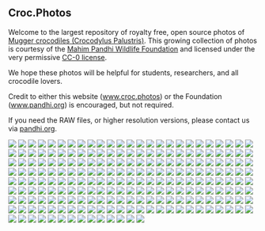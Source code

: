 ## Croc.Photos

Welcome to the largest repository of royalty free, open source photos of [Mugger crocodiles (Crocodylus Palustris)](https://en.wikipedia.org/wiki/Mugger_crocodile). This growing collection of photos is courtesy of the [Mahim Pandhi Wildlife Foundation](https://pandhi.org) and licensed under the very permissive [CC-0 license](LICENSE).

We hope these photos will be helpful for students, researchers, and all crocodile lovers.

Credit to either this website (www.croc.photos) or the Foundation (www.pandhi.org) is encouraged, but not required.

If you need the RAW files, or higher resolution versions, please contact us via [pandhi.org](https://pandhi.org).

<a href="/source/2018-12-23 18-01-10 - 0106.jpg"><img src="thumbs/2018-12-23 18-01-10 - 0106.webp" /></a>
<a href="/source/2018-12-23 18-01-11 - 0107.jpg"><img src="thumbs/2018-12-23 18-01-11 - 0107.webp" /></a>
<a href="/source/2018-12-23 18-01-12 - 0108.jpg"><img src="thumbs/2018-12-23 18-01-12 - 0108.webp" /></a>
<a href="/source/2018-12-23 18-01-36 - 0109.jpg"><img src="thumbs/2018-12-23 18-01-36 - 0109.webp" /></a>
<a href="/source/2018-12-23 18-09-46 - 0126.jpg"><img src="thumbs/2018-12-23 18-09-46 - 0126.webp" /></a>
<a href="/source/2018-12-23 18-12-07 - 0128.jpg"><img src="thumbs/2018-12-23 18-12-07 - 0128.webp" /></a>
<a href="/source/2018-12-23 18-12-15 - 0130.jpg"><img src="thumbs/2018-12-23 18-12-15 - 0130.webp" /></a>
<a href="/source/2018-12-23 18-12-34 - 0134.jpg"><img src="thumbs/2018-12-23 18-12-34 - 0134.webp" /></a>
<a href="/source/2018-12-23 18-12-34 - 0134-Pano.jpg"><img src="thumbs/2018-12-23 18-12-34 - 0134-Pano.webp" /></a>
<a href="/source/2018-12-23 18-13-45 - 0141.jpg"><img src="thumbs/2018-12-23 18-13-45 - 0141.webp" /></a>
<a href="/source/2019-01-10 17-22-51 - 0038.jpg"><img src="thumbs/2019-01-10 17-22-51 - 0038.webp" /></a>
<a href="/source/2019-01-10 17-24-11 - 0039.jpg"><img src="thumbs/2019-01-10 17-24-11 - 0039.webp" /></a>
<a href="/source/2019-01-12 16-30-52 - 0002.jpg"><img src="thumbs/2019-01-12 16-30-52 - 0002.webp" /></a>
<a href="/source/2019-01-12 16-34-28 - 0006.jpg"><img src="thumbs/2019-01-12 16-34-28 - 0006.webp" /></a>
<a href="/source/2019-01-12 16-35-54 - 0009.jpg"><img src="thumbs/2019-01-12 16-35-54 - 0009.webp" /></a>
<a href="/source/2019-01-12 16-35-54 - 0010.jpg"><img src="thumbs/2019-01-12 16-35-54 - 0010.webp" /></a>
<a href="/source/2019-01-12 16-35-55 - 0011.jpg"><img src="thumbs/2019-01-12 16-35-55 - 0011.webp" /></a>
<a href="/source/2019-01-12 16-35-56 - 0012.jpg"><img src="thumbs/2019-01-12 16-35-56 - 0012.webp" /></a>
<a href="/source/2019-01-12 16-36-18 - 0013.jpg"><img src="thumbs/2019-01-12 16-36-18 - 0013.webp" /></a>
<a href="/source/2019-01-12 16-36-43 - 0018.jpg"><img src="thumbs/2019-01-12 16-36-43 - 0018.webp" /></a>
<a href="/source/2019-01-12 16-37-55 - 0020.jpg"><img src="thumbs/2019-01-12 16-37-55 - 0020.webp" /></a>
<a href="/source/2019-01-12 16-38-38 - 0022.jpg"><img src="thumbs/2019-01-12 16-38-38 - 0022.webp" /></a>
<a href="/source/2019-01-12 16-45-38 - 0028.jpg"><img src="thumbs/2019-01-12 16-45-38 - 0028.webp" /></a>
<a href="/source/2019-01-13 18-05-20 - 0004.jpg"><img src="thumbs/2019-01-13 18-05-20 - 0004.webp" /></a>
<a href="/source/2019-01-20 09-59-34 - 0019.jpg"><img src="thumbs/2019-01-20 09-59-34 - 0019.webp" /></a>
<a href="/source/2019-01-20 11-33-13 - 0088.jpg"><img src="thumbs/2019-01-20 11-33-13 - 0088.webp" /></a>
<a href="/source/2019-01-20 11-33-31 - 0094.jpg"><img src="thumbs/2019-01-20 11-33-31 - 0094.webp" /></a>
<a href="/source/2019-01-20 11-35-57 - 0120.jpg"><img src="thumbs/2019-01-20 11-35-57 - 0120.webp" /></a>
<a href="/source/2019-01-20 11-36-10 - 0124.jpg"><img src="thumbs/2019-01-20 11-36-10 - 0124.webp" /></a>
<a href="/source/2019-01-20 11-38-02 - 0131.jpg"><img src="thumbs/2019-01-20 11-38-02 - 0131.webp" /></a>
<a href="/source/2019-01-20 11-42-18 - 0177.jpg"><img src="thumbs/2019-01-20 11-42-18 - 0177.webp" /></a>
<a href="/source/2019-01-20 11-43-21 - 0186-Pano.jpg"><img src="thumbs/2019-01-20 11-43-21 - 0186-Pano.webp" /></a>
<a href="/source/2019-01-27 17-59-05 - 0046.jpg"><img src="thumbs/2019-01-27 17-59-05 - 0046.webp" /></a>
<a href="/source/2019-01-27 17-59-12 - 0047.jpg"><img src="thumbs/2019-01-27 17-59-12 - 0047.webp" /></a>
<a href="/source/2019-02-15 15-24-59 - 0018.jpg"><img src="thumbs/2019-02-15 15-24-59 - 0018.webp" /></a>
<a href="/source/2019-02-15 15-38-12 - 0062.jpg"><img src="thumbs/2019-02-15 15-38-12 - 0062.webp" /></a>
<a href="/source/2019-02-15 17-15-18 - 0076.jpg"><img src="thumbs/2019-02-15 17-15-18 - 0076.webp" /></a>
<a href="/source/2019-02-15 17-45-34 - 0095.jpg"><img src="thumbs/2019-02-15 17-45-34 - 0095.webp" /></a>
<a href="/source/2019-02-15 17-45-58 - 0099.jpg"><img src="thumbs/2019-02-15 17-45-58 - 0099.webp" /></a>
<a href="/source/2019-02-16 17-43-44 - 0006.jpg"><img src="thumbs/2019-02-16 17-43-44 - 0006.webp" /></a>
<a href="/source/2019-02-16 17-56-10 - 0019.jpg"><img src="thumbs/2019-02-16 17-56-10 - 0019.webp" /></a>
<a href="/source/2019-02-16 18-06-08 - 0032.jpg"><img src="thumbs/2019-02-16 18-06-08 - 0032.webp" /></a>
<a href="/source/2019-03-08 10-32-43 - 0178.jpg"><img src="thumbs/2019-03-08 10-32-43 - 0178.webp" /></a>
<a href="/source/2019-03-13 08-54-13 - 0008.jpg"><img src="thumbs/2019-03-13 08-54-13 - 0008.webp" /></a>
<a href="/source/2019-03-13 11-46-45 - 0023.jpg"><img src="thumbs/2019-03-13 11-46-45 - 0023.webp" /></a>
<a href="/source/2019-03-13 11-49-43 - 0030.jpg"><img src="thumbs/2019-03-13 11-49-43 - 0030.webp" /></a>
<a href="/source/2019-03-13 11-58-30 - 0035.jpg"><img src="thumbs/2019-03-13 11-58-30 - 0035.webp" /></a>
<a href="/source/2019-03-15 16-44-31 - 0001.jpg"><img src="thumbs/2019-03-15 16-44-31 - 0001.webp" /></a>
<a href="/source/2019-03-15 16-55-53 - 0002.jpg"><img src="thumbs/2019-03-15 16-55-53 - 0002.webp" /></a>
<a href="/source/2019-03-15 17-04-06 - 0023.jpg"><img src="thumbs/2019-03-15 17-04-06 - 0023.webp" /></a>
<a href="/source/2019-03-15 17-08-22 - 0030.jpg"><img src="thumbs/2019-03-15 17-08-22 - 0030.webp" /></a>
<a href="/source/2019-03-15 17-09-48 - 0031.jpg"><img src="thumbs/2019-03-15 17-09-48 - 0031.webp" /></a>
<a href="/source/2019-03-15 17-10-42 - 0034.jpg"><img src="thumbs/2019-03-15 17-10-42 - 0034.webp" /></a>
<a href="/source/2019-03-15 17-11-25 - 0035.jpg"><img src="thumbs/2019-03-15 17-11-25 - 0035.webp" /></a>
<a href="/source/2019-03-15 17-38-14 - 0040.jpg"><img src="thumbs/2019-03-15 17-38-14 - 0040.webp" /></a>
<a href="/source/2019-03-15 18-42-24 - 0067.jpg"><img src="thumbs/2019-03-15 18-42-24 - 0067.webp" /></a>
<a href="/source/2019-03-15 18-42-43 - 0069.jpg"><img src="thumbs/2019-03-15 18-42-43 - 0069.webp" /></a>
<a href="/source/2019-03-23 09-40-15 - 0004.jpg"><img src="thumbs/2019-03-23 09-40-15 - 0004.webp" /></a>
<a href="/source/2019-03-23 10-13-37 - 0005.jpg"><img src="thumbs/2019-03-23 10-13-37 - 0005.webp" /></a>
<a href="/source/2019-03-23 10-15-21 - 0010.jpg"><img src="thumbs/2019-03-23 10-15-21 - 0010.webp" /></a>
<a href="/source/2019-03-23 10-15-33 - 0012.jpg"><img src="thumbs/2019-03-23 10-15-33 - 0012.webp" /></a>
<a href="/source/2019-03-23 10-15-52 - 0016.jpg"><img src="thumbs/2019-03-23 10-15-52 - 0016.webp" /></a>
<a href="/source/2019-03-23 10-19-48 - 0018.jpg"><img src="thumbs/2019-03-23 10-19-48 - 0018.webp" /></a>
<a href="/source/2019-03-23 10-19-59 - 0019.jpg"><img src="thumbs/2019-03-23 10-19-59 - 0019.webp" /></a>
<a href="/source/2019-03-23 10-25-05 - 0021.jpg"><img src="thumbs/2019-03-23 10-25-05 - 0021.webp" /></a>
<a href="/source/2019-03-23 10-25-14 - 0023.jpg"><img src="thumbs/2019-03-23 10-25-14 - 0023.webp" /></a>
<a href="/source/2019-03-23 10-30-18 - 0027.jpg"><img src="thumbs/2019-03-23 10-30-18 - 0027.webp" /></a>
<a href="/source/2019-03-24 10-14-48 - 0066.jpg"><img src="thumbs/2019-03-24 10-14-48 - 0066.webp" /></a>
<a href="/source/2019-04-16 14-16-39 - 0014.jpg"><img src="thumbs/2019-04-16 14-16-39 - 0014.webp" /></a>
<a href="/source/2019-04-16 14-18-28 - 0023.jpg"><img src="thumbs/2019-04-16 14-18-28 - 0023.webp" /></a>
<a href="/source/2019-04-16 14-18-57 - 0024.jpg"><img src="thumbs/2019-04-16 14-18-57 - 0024.webp" /></a>
<a href="/source/2019-04-16 17-10-35 - 0029.jpg"><img src="thumbs/2019-04-16 17-10-35 - 0029.webp" /></a>
<a href="/source/2019-04-16 17-13-33 - 0034.jpg"><img src="thumbs/2019-04-16 17-13-33 - 0034.webp" /></a>
<a href="/source/2019-04-16 17-15-09 - 0037.jpg"><img src="thumbs/2019-04-16 17-15-09 - 0037.webp" /></a>
<a href="/source/2019-04-16 17-25-18 - 0042.jpg"><img src="thumbs/2019-04-16 17-25-18 - 0042.webp" /></a>
<a href="/source/2019-04-18 11-33-38 - 0016.jpg"><img src="thumbs/2019-04-18 11-33-38 - 0016.webp" /></a>
<a href="/source/2019-04-18 11-35-21 - 0019.jpg"><img src="thumbs/2019-04-18 11-35-21 - 0019.webp" /></a>
<a href="/source/2019-04-18 11-36-10 - 0021.jpg"><img src="thumbs/2019-04-18 11-36-10 - 0021.webp" /></a>
<a href="/source/2019-04-18 11-37-06 - 0023.jpg"><img src="thumbs/2019-04-18 11-37-06 - 0023.webp" /></a>
<a href="/source/2019-04-18 11-37-38 - 0024.jpg"><img src="thumbs/2019-04-18 11-37-38 - 0024.webp" /></a>
<a href="/source/2019-04-18 11-40-00 - 0026.jpg"><img src="thumbs/2019-04-18 11-40-00 - 0026.webp" /></a>
<a href="/source/2019-04-18 12-39-09 - 0052.jpg"><img src="thumbs/2019-04-18 12-39-09 - 0052.webp" /></a>
<a href="/source/2019-04-18 13-19-42 - 0077.jpg"><img src="thumbs/2019-04-18 13-19-42 - 0077.webp" /></a>
<a href="/source/2019-04-18 21-17-00 - 0191.jpg"><img src="thumbs/2019-04-18 21-17-00 - 0191.webp" /></a>
<a href="/source/2019-04-18 21-24-52 - 0208.jpg"><img src="thumbs/2019-04-18 21-24-52 - 0208.webp" /></a>
<a href="/source/2019-04-19 09-04-28 - 0234.jpg"><img src="thumbs/2019-04-19 09-04-28 - 0234.webp" /></a>
<a href="/source/2019-04-19 18-55-55 - 0296.jpg"><img src="thumbs/2019-04-19 18-55-55 - 0296.webp" /></a>
<a href="/source/2019-04-19 19-00-37 - 0299.jpg"><img src="thumbs/2019-04-19 19-00-37 - 0299.webp" /></a>
<a href="/source/2019-05-02 17-59-50 - 0001.jpg"><img src="thumbs/2019-05-02 17-59-50 - 0001.webp" /></a>
<a href="/source/2019-05-02 18-58-29 - 0015.jpg"><img src="thumbs/2019-05-02 18-58-29 - 0015.webp" /></a>
<a href="/source/2019-05-02 18-58-42 - 0021.jpg"><img src="thumbs/2019-05-02 18-58-42 - 0021.webp" /></a>
<a href="/source/2019-05-02 19-11-19 - 0036.jpg"><img src="thumbs/2019-05-02 19-11-19 - 0036.webp" /></a>
<a href="/source/2019-05-08 11-34-33 - 0007.jpg"><img src="thumbs/2019-05-08 11-34-33 - 0007.webp" /></a>
<a href="/source/2019-05-08 11-35-09 - 0010.jpg"><img src="thumbs/2019-05-08 11-35-09 - 0010.webp" /></a>
<a href="/source/2019-05-08 11-35-11 - 0012.jpg"><img src="thumbs/2019-05-08 11-35-11 - 0012.webp" /></a>
<a href="/source/2019-05-08 11-40-17 - 0018.jpg"><img src="thumbs/2019-05-08 11-40-17 - 0018.webp" /></a>
<a href="/source/2019-05-08 11-52-12 - 0024.jpg"><img src="thumbs/2019-05-08 11-52-12 - 0024.webp" /></a>
<a href="/source/2019-05-08 12-26-28 - 0048.jpg"><img src="thumbs/2019-05-08 12-26-28 - 0048.webp" /></a>
<a href="/source/2019-05-08 12-26-40 - 0055.jpg"><img src="thumbs/2019-05-08 12-26-40 - 0055.webp" /></a>
<a href="/source/2019-05-08 12-29-10 - 0065.jpg"><img src="thumbs/2019-05-08 12-29-10 - 0065.webp" /></a>
<a href="/source/2019-05-08 12-29-20 - 0066.jpg"><img src="thumbs/2019-05-08 12-29-20 - 0066.webp" /></a>
<a href="/source/2019-05-08 12-31-57 - 0080.jpg"><img src="thumbs/2019-05-08 12-31-57 - 0080.webp" /></a>
<a href="/source/2019-05-16 17-16-19 - 0002.jpg"><img src="thumbs/2019-05-16 17-16-19 - 0002.webp" /></a>
<a href="/source/2019-06-14 12-52-34 - 0001.jpg"><img src="thumbs/2019-06-14 12-52-34 - 0001.webp" /></a>
<a href="/source/2019-06-14 12-57-04 - 0017.jpg"><img src="thumbs/2019-06-14 12-57-04 - 0017.webp" /></a>
<a href="/source/2019-06-14 12-57-31 - 0019-Pano.jpg"><img src="thumbs/2019-06-14 12-57-31 - 0019-Pano.webp" /></a>
<a href="/source/2019-06-14 13-04-38 - 0047.jpg"><img src="thumbs/2019-06-14 13-04-38 - 0047.webp" /></a>
<a href="/source/2019-06-14 13-04-55 - 0049.jpg"><img src="thumbs/2019-06-14 13-04-55 - 0049.webp" /></a>
<a href="/source/2019-06-14 13-05-08 - 0051.jpg"><img src="thumbs/2019-06-14 13-05-08 - 0051.webp" /></a>
<a href="/source/2019-06-14 13-05-12 - 0053.jpg"><img src="thumbs/2019-06-14 13-05-12 - 0053.webp" /></a>
<a href="/source/2019-06-14 13-10-20 - 0059.jpg"><img src="thumbs/2019-06-14 13-10-20 - 0059.webp" /></a>
<a href="/source/2019-06-14 13-17-23 - 0073.jpg"><img src="thumbs/2019-06-14 13-17-23 - 0073.webp" /></a>
<a href="/source/2019-06-14 13-38-58 - 0120.jpg"><img src="thumbs/2019-06-14 13-38-58 - 0120.webp" /></a>
<a href="/source/2019-06-14 13-40-07 - 0126.jpg"><img src="thumbs/2019-06-14 13-40-07 - 0126.webp" /></a>
<a href="/source/2019-06-14 13-41-44 - 0134.jpg"><img src="thumbs/2019-06-14 13-41-44 - 0134.webp" /></a>
<a href="/source/2019-06-18 12-47-16 - 0016.jpg"><img src="thumbs/2019-06-18 12-47-16 - 0016.webp" /></a>
<a href="/source/2019-06-18 12-49-29 - 0018.jpg"><img src="thumbs/2019-06-18 12-49-29 - 0018.webp" /></a>
<a href="/source/2019-06-18 12-49-53 - 0024.jpg"><img src="thumbs/2019-06-18 12-49-53 - 0024.webp" /></a>
<a href="/source/2019-06-18 12-49-58 - 0028.jpg"><img src="thumbs/2019-06-18 12-49-58 - 0028.webp" /></a>
<a href="/source/2019-06-18 12-58-49 - 0039.jpg"><img src="thumbs/2019-06-18 12-58-49 - 0039.webp" /></a>
<a href="/source/2019-08-03 12-58-14 - 0008.jpg"><img src="thumbs/2019-08-03 12-58-14 - 0008.webp" /></a>
<a href="/source/2019-08-12 17-12-25 - 0003.jpg"><img src="thumbs/2019-08-12 17-12-25 - 0003.webp" /></a>
<a href="/source/2019-08-12 17-15-57 - 0008.jpg"><img src="thumbs/2019-08-12 17-15-57 - 0008.webp" /></a>
<a href="/source/2019-08-12 17-17-21 - 0010.jpg"><img src="thumbs/2019-08-12 17-17-21 - 0010.webp" /></a>
<a href="/source/2019-09-14 18-35-52 - 0003.jpg"><img src="thumbs/2019-09-14 18-35-52 - 0003.webp" /></a>
<a href="/source/2019-09-14 18-35-59 - 0004.jpg"><img src="thumbs/2019-09-14 18-35-59 - 0004.webp" /></a>
<a href="/source/2019-09-14 18-35-59 - 0004-Pano.jpg"><img src="thumbs/2019-09-14 18-35-59 - 0004-Pano.webp" /></a>
<a href="/source/2019-09-14 18-36-01 - 0006.jpg"><img src="thumbs/2019-09-14 18-36-01 - 0006.webp" /></a>
<a href="/source/2019-09-14 18-36-16 - 0009.jpg"><img src="thumbs/2019-09-14 18-36-16 - 0009.webp" /></a>
<a href="/source/2019-09-14 18-36-34 - 0011.jpg"><img src="thumbs/2019-09-14 18-36-34 - 0011.webp" /></a>
<a href="/source/2019-09-14 18-37-36 - 0012.jpg"><img src="thumbs/2019-09-14 18-37-36 - 0012.webp" /></a>
<a href="/source/2019-10-11 22-26-19 - 0032.jpg"><img src="thumbs/2019-10-11 22-26-19 - 0032.webp" /></a>
<a href="/source/2019-10-11 22-29-01 - 0040.jpg"><img src="thumbs/2019-10-11 22-29-01 - 0040.webp" /></a>
<a href="/source/2019-10-11 22-29-52 - 0044.jpg"><img src="thumbs/2019-10-11 22-29-52 - 0044.webp" /></a>
<a href="/source/2019-10-11 22-30-31 - 0046.jpg"><img src="thumbs/2019-10-11 22-30-31 - 0046.webp" /></a>
<a href="/source/2019-10-11 22-30-55 - 0051.jpg"><img src="thumbs/2019-10-11 22-30-55 - 0051.webp" /></a>
<a href="/source/2019-10-24 21-58-18 - 0009.jpg"><img src="thumbs/2019-10-24 21-58-18 - 0009.webp" /></a>
<a href="/source/2019-10-24 21-58-18 - 0010.jpg"><img src="thumbs/2019-10-24 21-58-18 - 0010.webp" /></a>
<a href="/source/2019-10-24 21-58-41 - 0016.jpg"><img src="thumbs/2019-10-24 21-58-41 - 0016.webp" /></a>
<a href="/source/2019-10-25 21-43-15 - 0003.jpg"><img src="thumbs/2019-10-25 21-43-15 - 0003.webp" /></a>
<a href="/source/2019-10-25 21-54-10 - 0012.jpg"><img src="thumbs/2019-10-25 21-54-10 - 0012.webp" /></a>
<a href="/source/2019-12-01 14-26-02 - 0006.jpg"><img src="thumbs/2019-12-01 14-26-02 - 0006.webp" /></a>
<a href="/source/2019-12-01 15-32-09 - 0017.jpg"><img src="thumbs/2019-12-01 15-32-09 - 0017.webp" /></a>
<a href="/source/2019-12-01 15-32-18 - 0018.jpg"><img src="thumbs/2019-12-01 15-32-18 - 0018.webp" /></a>
<a href="/source/2019-12-01 16-38-17 - 0035.jpg"><img src="thumbs/2019-12-01 16-38-17 - 0035.webp" /></a>
<a href="/source/2019-12-01 16-38-33 - 0038.jpg"><img src="thumbs/2019-12-01 16-38-33 - 0038.webp" /></a>
<a href="/source/2019-12-24 17-06-36 - 0010.jpg"><img src="thumbs/2019-12-24 17-06-36 - 0010.webp" /></a>
<a href="/source/IMG_1257.jpg"><img src="thumbs/IMG_1257.webp" /></a>
<a href="/source/IMG_1525.jpg"><img src="thumbs/IMG_1525.webp" /></a>
<a href="/source/IMG_1530-Pano.jpg"><img src="thumbs/IMG_1530-Pano.webp" /></a>
<a href="/source/IMG_1564.jpg"><img src="thumbs/IMG_1564.webp" /></a>
<a href="/source/IMG_1576.jpg"><img src="thumbs/IMG_1576.webp" /></a>
<a href="/source/IMG_4420-Pano.jpg"><img src="thumbs/IMG_4420-Pano.webp" /></a>
<a href="/source/IMG_4485.jpg"><img src="thumbs/IMG_4485.webp" /></a>
<a href="/source/IMG_4486.jpg"><img src="thumbs/IMG_4486.webp" /></a>
<a href="/source/IMG_4486-2.jpg"><img src="thumbs/IMG_4486-2.webp" /></a>
<a href="/source/IMG_4516.jpg"><img src="thumbs/IMG_4516.webp" /></a>
<a href="/source/IMG_4534.jpg"><img src="thumbs/IMG_4534.webp" /></a>
<a href="/source/IMG_4562.jpg"><img src="thumbs/IMG_4562.webp" /></a>
<a href="/source/IMG_4565.jpg"><img src="thumbs/IMG_4565.webp" /></a>
<a href="/source/IMG_4570.jpg"><img src="thumbs/IMG_4570.webp" /></a>
<a href="/source/IMG_4582.jpg"><img src="thumbs/IMG_4582.webp" /></a>
<a href="/source/IMG_4585.jpg"><img src="thumbs/IMG_4585.webp" /></a>
<a href="/source/IMG_4614.jpg"><img src="thumbs/IMG_4614.webp" /></a>
<a href="/source/IMG_4614-2.jpg"><img src="thumbs/IMG_4614-2.webp" /></a>
<a href="/source/IMG_4648.jpg"><img src="thumbs/IMG_4648.webp" /></a>
<a href="/source/IMG_4713.jpg"><img src="thumbs/IMG_4713.webp" /></a>
<a href="/source/IMG_4714.jpg"><img src="thumbs/IMG_4714.webp" /></a>
<a href="/source/IMG_4762.jpg"><img src="thumbs/IMG_4762.webp" /></a>
<a href="/source/IMG_4763.jpg"><img src="thumbs/IMG_4763.webp" /></a>
<a href="/source/IMG_4764.jpg"><img src="thumbs/IMG_4764.webp" /></a>
<a href="/source/IMG_4800-Pano.jpg"><img src="thumbs/IMG_4800-Pano.webp" /></a>
<a href="/source/IMG_4828.jpg"><img src="thumbs/IMG_4828.webp" /></a>
<a href="/source/IMG_4845.jpg"><img src="thumbs/IMG_4845.webp" /></a>
<a href="/source/IMG_4932.jpg"><img src="thumbs/IMG_4932.webp" /></a>
<a href="/source/IMG_4934.jpg"><img src="thumbs/IMG_4934.webp" /></a>
<a href="/source/IMG_4939.jpg"><img src="thumbs/IMG_4939.webp" /></a>
<a href="/source/IMG_4958.jpg"><img src="thumbs/IMG_4958.webp" /></a>
<a href="/source/IMG_4968.jpg"><img src="thumbs/IMG_4968.webp" /></a>
<a href="/source/IMG_5000.jpg"><img src="thumbs/IMG_5000.webp" /></a>
<a href="/source/IMG_5002.jpg"><img src="thumbs/IMG_5002.webp" /></a>
<a href="/source/IMG_5005.jpg"><img src="thumbs/IMG_5005.webp" /></a>
<a href="/source/IMG_5006.jpg"><img src="thumbs/IMG_5006.webp" /></a>
<a href="/source/IMG_5009.jpg"><img src="thumbs/IMG_5009.webp" /></a>
<a href="/source/IMG_5018.jpg"><img src="thumbs/IMG_5018.webp" /></a>
<a href="/source/IMG_5130.jpg"><img src="thumbs/IMG_5130.webp" /></a>
<a href="/source/IMG_5169.jpg"><img src="thumbs/IMG_5169.webp" /></a>
<a href="/source/IMG_5455.jpg"><img src="thumbs/IMG_5455.webp" /></a>
<a href="/source/IMG_5583.jpg"><img src="thumbs/IMG_5583.webp" /></a>
<a href="/source/IMG_5589.jpg"><img src="thumbs/IMG_5589.webp" /></a>
<a href="/source/IMG_5591.jpg"><img src="thumbs/IMG_5591.webp" /></a>
<a href="/source/IMG_5611.jpg"><img src="thumbs/IMG_5611.webp" /></a>
<a href="/source/IMG_5665.jpg"><img src="thumbs/IMG_5665.webp" /></a>
<a href="/source/IMG_5666.jpg"><img src="thumbs/IMG_5666.webp" /></a>
<a href="/source/vlcsnap-2019-01-10-19h30m26s222.jpg"><img src="thumbs/vlcsnap-2019-01-10-19h30m26s222.webp" /></a>
<a href="/source/vlcsnap-2019-01-10-19h32m45s585.jpg"><img src="thumbs/vlcsnap-2019-01-10-19h32m45s585.webp" /></a>
<a href="/source/vlcsnap-2019-01-10-20h01m40s219.jpg"><img src="thumbs/vlcsnap-2019-01-10-20h01m40s219.webp" /></a>
<a href="/source/vlcsnap-2019-01-11-00h37m56s014.jpg"><img src="thumbs/vlcsnap-2019-01-11-00h37m56s014.webp" /></a>
<a href="/source/vlcsnap-2019-01-20-23h28m12s600.jpg"><img src="thumbs/vlcsnap-2019-01-20-23h28m12s600.webp" /></a>
<a href="/source/vlcsnap-2019-01-20-23h31m18s843.jpg"><img src="thumbs/vlcsnap-2019-01-20-23h31m18s843.webp" /></a>
<a href="/source/vlcsnap-2019-01-20-23h35m37s955.jpg"><img src="thumbs/vlcsnap-2019-01-20-23h35m37s955.webp" /></a>
<a href="/source/vlcsnap-2019-01-27-20h01m18s814.jpg"><img src="thumbs/vlcsnap-2019-01-27-20h01m18s814.webp" /></a>
<a href="/source/vlcsnap-2019-01-27-20h02m50s449.jpg"><img src="thumbs/vlcsnap-2019-01-27-20h02m50s449.webp" /></a>
<a href="/source/vlcsnap-2019-02-15-19h00m14s398.jpg"><img src="thumbs/vlcsnap-2019-02-15-19h00m14s398.webp" /></a>
<a href="/source/vlcsnap-2019-03-13-22h46m20s438.jpg"><img src="thumbs/vlcsnap-2019-03-13-22h46m20s438.webp" /></a>
<a href="/source/vlcsnap-2019-03-14-05h36m57s805.jpg"><img src="thumbs/vlcsnap-2019-03-14-05h36m57s805.webp" /></a>
<a href="/source/vlcsnap-2019-03-23-13h39m10s630.jpg"><img src="thumbs/vlcsnap-2019-03-23-13h39m10s630.webp" /></a>
<a href="/source/vlcsnap-2019-03-23-13h39m28s488.jpg"><img src="thumbs/vlcsnap-2019-03-23-13h39m28s488.webp" /></a>
<a href="/source/vlcsnap-2019-03-23-13h43m50s072.jpg"><img src="thumbs/vlcsnap-2019-03-23-13h43m50s072.webp" /></a>
<a href="/source/vlcsnap-2019-09-17-19h11m23s420.jpg"><img src="thumbs/vlcsnap-2019-09-17-19h11m23s420.webp" /></a>
<a href="/source/vlcsnap-2019-09-17-19h12m43s495.jpg"><img src="thumbs/vlcsnap-2019-09-17-19h12m43s495.webp" /></a>
<a href="/source/vlcsnap-2019-10-08-22h27m51s669.jpg"><img src="thumbs/vlcsnap-2019-10-08-22h27m51s669.webp" /></a>
<a href="/source/vlcsnap-2019-12-21-20h56m36s872.jpg"><img src="thumbs/vlcsnap-2019-12-21-20h56m36s872.webp" /></a>
<a href="/source/vlcsnap-2019-12-24-22h32m06s093.jpg"><img src="thumbs/vlcsnap-2019-12-24-22h32m06s093.webp" /></a>
